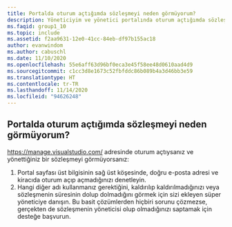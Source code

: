 ```yaml
---
title: Portalda oturum açtığımda sözleşmeyi neden görmüyorum?
description: Yöneticiyim ve yönetici portalında oturum açtığımda sözleşmeleri görmüyorum
ms.faqid: group1_10
ms.topic: include
ms.assetid: f2aa9631-12e0-41cc-84eb-df97b155ac18
author: evanwindom
ms.author: cabuschl
ms.date: 11/10/2020
ms.openlocfilehash: 55e6aff63d96bf0eca3e45f58ee48d0610aad4d9
ms.sourcegitcommit: c1cc3d8e1673c52fbfddc86b089b4a3d46bb3e59
ms.translationtype: HT
ms.contentlocale: tr-TR
ms.lasthandoff: 11/14/2020
ms.locfileid: "94626248"
---
```

## <a name="why-am-i-not-seeing-an-agreement-while-logged-into-the-portal"></a>Portalda oturum açtığımda sözleşmeyi neden görmüyorum?

<https://manage.visualstudio.com/> adresinde oturum açtıysanız ve yönettiğiniz bir sözleşmeyi görmüyorsanız:
1. Portal sayfası üst bilgisinin sağ üst köşesinde, doğru e-posta adresi ve kiracıda oturum açıp açmadığınızı denetleyin.
2. Hangi diğer adı kullanmanız gerektiğini, kaldırılıp kaldırılmadığınızı veya sözleşmenin süresinin dolup dolmadığını görmek için sizi ekleyen süper yöneticiye danışın.
Bu basit çözümlerden hiçbiri sorunu çözmezse, gerçekten de sözleşmenin yöneticisi olup olmadığınızı saptamak için desteğe başvurun.
